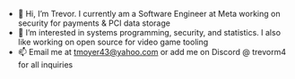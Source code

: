- 👋 Hi, I’m Trevor. I currently am a Software Engineer at Meta working on security for payments & PCI data storage
- 👀 I’m interested in systems programming, security, and statistics. I also like working on open source for video game tooling
- 📫 Email me at tmoyer43@yahoo.com or add me on Discord @ trevorm4 for all inquiries

<!---
trevorm4/trevorm4 is a ✨ special ✨ repository because its `README.md` (this file) appears on your GitHub profile.
You can click the Preview link to take a look at your changes.
--->
